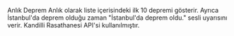 Anlık Deprem
Anlık olarak liste içerisindeki ilk 10 depremi gösterir. Ayrıca İstanbul'da deprem olduğu zaman "İstanbul'da deprem oldu." sesli uyarısını verir. Kandilli Rasathanesi API'si kullanılmıştır.
